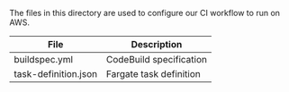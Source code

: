 The files in this directory are used to configure our CI workflow to run on AWS.

|File|Description|
|----|-----------|
|buildspec.yml|CodeBuild specification|
|task-definition.json|Fargate task definition